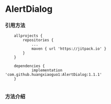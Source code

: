 # AlertDialog


### 引用方法

```
	allprojects {
		repositories {
			...
			maven { url 'https://jitpack.io' }
		}
	}
  
	dependencies {
	        implementation 'com.github.huangxiaoguo1:AlertDialog:1.1.1'
	}
  
```

### 方法介绍


  
  
